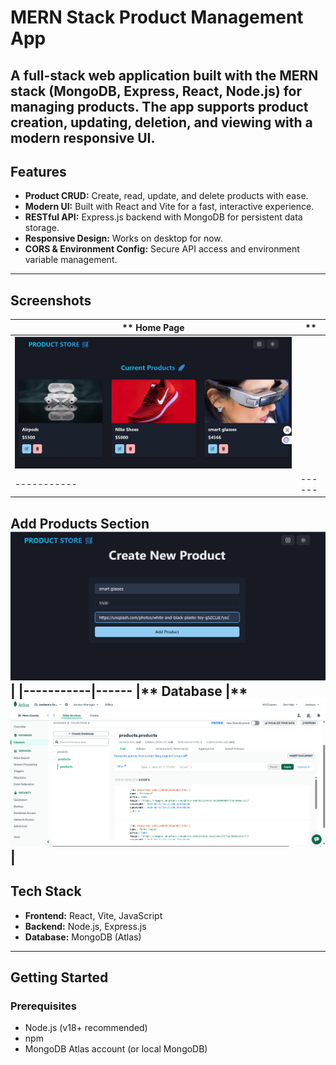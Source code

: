 # MERN Stack Product Management App

A full-stack web application built with the MERN stack (MongoDB, Express, React, Node.js) for managing products. The app supports product creation, updating, deletion, and viewing with a modern responsive UI.
---

## Features

- **Product CRUD:** Create, read, update, and delete products with ease.
- **Modern UI:** Built with React and Vite for a fast, interactive experience.
- **RESTful API:** Express.js backend with MongoDB for persistent data storage.
- **Responsive Design:** Works on desktop for now.
- **CORS & Environment Config:** Secure API access and environment variable management.

---

## Screenshots

|** Home Page |** 
|-----------|------
| ![Home](homepage.png) |
|-----------|------
**Add Products Section**
 ![List](products.png) |
|-----------|------
|** Database |** 
![Add](database.png) |
---
## Tech Stack

- **Frontend:** React, Vite, JavaScript
- **Backend:** Node.js, Express.js
- **Database:** MongoDB (Atlas)

---

##  Getting Started

### Prerequisites

- Node.js (v18+ recommended)
- npm
- MongoDB Atlas account (or local MongoDB)



